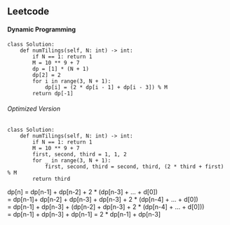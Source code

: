 ## Leetcode
#### Dynamic Programming
```
class Solution:
    def numTilings(self, N: int) -> int:
        if N == 1: return 1
        M = 10 ** 9 + 7
        dp = [1] * (N + 1)
        dp[2] = 2
        for i in range(3, N + 1):
            dp[i] = (2 * dp[i - 1] + dp[i - 3]) % M
        return dp[-1]
```
###### Optimized Version
```
class Solution:
    def numTilings(self, N: int) -> int:
        if N == 1: return 1
        M = 10 ** 9 + 7
        first, second, third = 1, 1, 2
        for _ in range(3, N + 1):
            first, second, third = second, third, (2 * third + first) % M
        return third
```

dp[n] = dp[n-1] + dp[n-2] + 2 * (dp[n-3] + ... + d[0])  
= dp[n-1]+ dp[n-2] + dp[n-3] + dp[n-3] + 2 * (dp[n-4] + ... + d[0])  
= dp[n-1] + dp[n-3] + (dp[n-2] + dp[n-3] + 2 * (dp[n-4] + ... + d[0]))  
= dp[n-1] + dp[n-3] + dp[n-1]
= 2 * dp[n-1] + dp[n-3]

